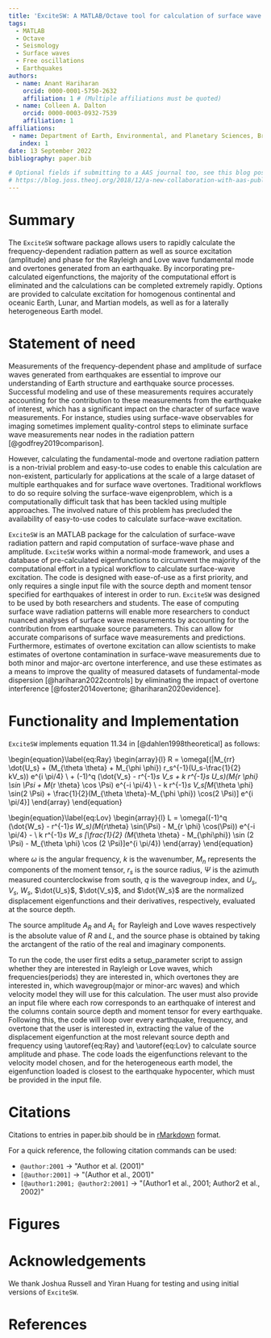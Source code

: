 ```yaml
---
title: 'ExciteSW: A MATLAB/Octave tool for calculation of surface wave and overtone excitation from Earthquakes on Earth and other Planetary Bodies'
tags:
  - MATLAB
  - Octave
  - Seismology
  - Surface waves
  - Free oscillations
  - Earthquakes
authors:
  - name: Anant Hariharan
    orcid: 0000-0001-5750-2632
    affiliation: 1 # (Multiple affiliations must be quoted)
  - name: Colleen A. Dalton
    orcid: 0000-0003-0932-7539
    affiliation: 1
affiliations:
 - name: Department of Earth, Environmental, and Planetary Sciences, Brown University, Providence, RI, USA
   index: 1
date: 13 September 2022
bibliography: paper.bib

# Optional fields if submitting to a AAS journal too, see this blog post:
# https://blog.joss.theoj.org/2018/12/a-new-collaboration-with-aas-publishing
---
```


# Summary

The `ExciteSW` software package allows users to rapidly calculate the frequency-dependent radiation pattern as well as source excitation (amplitude) and phase for the Rayleigh and Love wave fundamental mode and overtones generated from an earthquake. By incorporating pre-calculated eigenfunctions, the majority of the computational effort is eliminated and the calculations can be completed extremely rapidly. Options are provided to calculate excitation for homogenous continental and oceanic Earth, Lunar, and Martian models, as well as for a laterally heterogeneous Earth model.

# Statement of need

Measurements of the frequency-dependent phase and amplitude of surface waves generated from earthquakes are essential to improve our understanding of Earth structure and earthquake source processes. Successful modeling and use of these measurements requires accurately accounting for the contribution to these measurements from the earthquake of interest, which has a significant impact on the character of surface wave measurements. For instance, studies using surface-wave observables for imaging sometimes implement quality-control steps to eliminate surface wave measurements near nodes in the radiation pattern [@godfrey2019comparison].

 However, calculating the fundamental-mode and overtone radiation pattern is a non-trivial problem and easy-to-use codes to enable this calculation are non-existent, particularly for applications at the scale of a large dataset of multiple earthquakes and for surface wave overtones. Traditional workflows to do so require solving the surface-wave eigenproblem, which is a computationally difficult task that has been tackled using multiple approaches. The involved nature of this problem has precluded the availability of easy-to-use codes to calculate surface-wave excitation.

`ExciteSW` is an MATLAB package for the calculation of surface-wave radiation pattern and rapid computation of surface-wave phase and amplitude. `ExciteSW` works within a normal-mode framework, and uses a database of pre-calculated eigenfunctions to circumvent the majority of the computational effort in a typical workflow to calculate surface-wave excitation. The code is designed with ease-of-use as a first priority, and only requires a single input file with the source depth and moment tensor specified for earthquakes of interest in order to run. `ExciteSW` was designed to be used by both researchers and students. The ease of computing surface wave radiation patterns will enable more researchers to conduct nuanced analyses of surface wave measurements by accounting for the contribution from earthquake source parameters. This can allow for accurate comparisons of surface wave measurements and predictions. Furthermore, estimates of overtone excitation can allow scientists to make estimates of overtone contamination in surface-wave measurements due to both minor and major-arc overtone interference, and use these estimates as a means to improve the quality of measured datasets of fundamental-mode dispersion [@hariharan2022controls] by eliminating the impact of overtone interference [@foster2014overtone; @hariharan2020evidence].

# Functionality and Implementation

`ExciteSW` implements equation 11.34 in [@dahlen1998theoretical] as follows:

\begin{equation}\label{eq:Ray}
\begin{array}{l}
 R = \omega[(|M_{rr} \dot{U_s} + (M_{\theta \theta} + M_{\phi \phi}) r_s^{-1}(U_s-\frac{1}{2} kV_s)) e^{i \pi/4}  \\  + (-1)^q (\dot{V_s} - r^{-1}_s V_s + k r^{-1}_s U_s)(M_{r \phi} \sin \Psi + M_{r \theta} \cos \Psi) e^{-i \pi/4}  \\  - k r^{-1}_s V_s[M_{\theta \phi} \sin(2 \Psi) + \frac{1}{2}(M_{\theta \theta}-M_{\phi \phi}) \cos(2 \Psi)] e^{i \pi/4}]
\end{array}
\end{equation}



\begin{equation}\label{eq:Lov}
\begin{array}{l}
L = \omega((-1)^q (\dot{W_s} - r^{-1}_s W_s)(M_{r\theta} \sin(\Psi) - M_{r \phi} \cos(\Psi)) e^{-i \pi/4} - \\ k r^{-1}_s W_s [\frac{1}{2} (M_{\theta \theta} - M_{\phi\phi}) \sin (2 \Psi) - M_{\theta \phi} \cos (2 \Psi)]e^{i \pi/4})
\end{array}
\end{equation}

where $\omega$ is the angular frequency, $k$ is the wavenumber,  $M_n$ represents the components of the moment tensor, $r_s$ is the source radius, $\Psi$ is the azimuth measured counterclockwise from south, $q$ is the wavegroup index, and $U_s$, $V_s$, $W_s$, $\dot{U_s}$, $\dot{V_s}$, and $\dot{W_s}$ are the normalized displacement eigenfunctions and their derivatives, respectively, evaluated at the source depth.

The source amplitude $A_R$ and $A_L$ for Rayleigh and Love waves respectively is the absolute value of $R$ and $L$, and the source phase is obtained by taking the arctangent of the ratio of the real and imaginary components.

To run the code, the user first edits a setup_parameter script to assign whether they are interested in Rayleigh or Love waves, which frequencies(periods) they are interested in, which overtones they are interested in, which wavegroup(major or minor-arc waves) and which velocity model they will use for this calculation. The user must also provide an input file where each row corresponds to an earthquake of interest and the columns contain source depth and moment tensor for every earthquake. Following this, the code will loop over every earthquake, frequency, and overtone that the user is interested in, extracting the value of the displacement eigenfunction at the most relevant source depth and frequency using \autoref{eq:Ray} and \autoref{eq:Lov} to calculate source amplitude and phase. The code loads the eigenfunctions relevant to the velocity model chosen, and for the heterogeneous earth model, the eigenfunction loaded is closest to the earthquake hypocenter, which must be provided in the input file.

# Citations

Citations to entries in paper.bib should be in
[rMarkdown](http://rmarkdown.rstudio.com/authoring_bibliographies_and_citations.html)
format.


For a quick reference, the following citation commands can be used:
- `@author:2001`  ->  "Author et al. (2001)"
- `[@author:2001]` -> "(Author et al., 2001)"
- `[@author1:2001; @author2:2001]` -> "(Author1 et al., 2001; Author2 et al., 2002)"

# Figures


# Acknowledgements

We thank Joshua Russell and Yiran Huang for testing and using initial versions of `ExciteSW`.

# References
